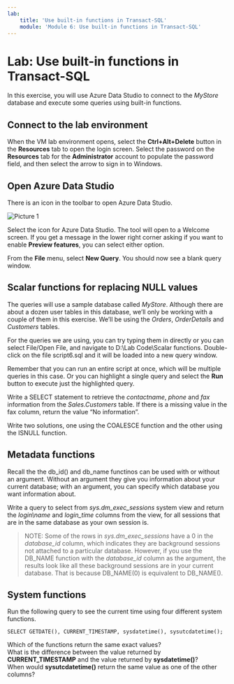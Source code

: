 ```yaml
---
lab:
    title: 'Use built-in functions in Transact-SQL'
    module: 'Module 6: Use built-in functions in Transact-SQL'
---
```


# Lab: Use built-in functions in Transact-SQL
 
In this exercise, you will use Azure Data Studio to connect to the _MyStore_ database and execute some queries using built-in functions.

## Connect to the lab environment

When the VM lab environment opens, select the  **Ctrl+Alt+Delete** button in the **Resources** tab to open the login screen. 
Select the password on the **Resources** tab for the **Administrator** account to populate the password field, and then select the arrow to sign in to Windows.

## Open Azure Data Studio

There is an icon in the toolbar to open Azure Data Studio. 

![Picture 1](../media/Module1-Unit6-picture1.png)

Select the icon for Azure Data Studio. The tool will open to a Welcome screen. If you get a message in the lower right corner asking if you want to enable **Preview features**, you can select either option. 

From the **File** menu, select **New Query**. You should now see a blank query window. 

## Scalar functions for replacing NULL values

The queries will use a sample database called _MyStore_. Although there are about a dozen user tables in this database, we’ll only be working with a couple of them in this exercise. We’ll be using the _Orders_, _OrderDetails_ and _Customers_ tables. 

For the queries we are using, you can try typing them in directly or you can select File/Open File, and navigate to D:\Lab Code\Scalar functions. Double-click on the file script6.sql and it will be loaded into a new query window.

Remember that you can run an entire script at once, which will be multiple queries in this case. Or you can highlight a single query and select the **Run** button to execute just the highlighted query. 

Write a SELECT statement to retrieve the _contactname_, _phone_ and _fax_ information from the _Sales.Customers_ table. If there is a missing value in the fax column, return the value “No information”.

Write two solutions, one using the COALESCE function and the other using the ISNULL function.

## Metadata functions

Recall the the db_id() and db_name functinos can be used with or without an argument. Without an argument they give you information about your current database; with an argument, you can specify which database you want information about. 

Write a query to select from _sys.dm_exec_sessions_ system view and return the _login\name_ and _login\_time_ columns from the view, for all sessions that are in the same database as your own session is. 

>NOTE: Some of the rows in _sys.dm_exec_sessions_ have a 0 in the _database\_id_ column, which indicates they are background sessions not attached to a particular database. However, if you use the DB_NAME function with the _database\_id_ column as the argument, the results look like all these background sessions are in your current database. That is because DB_NAME(0) is equivalent to DB_NAME(). 

## System functions

Run the following query to see the current time using four different system functions. 

```tsql
SELECT GETDATE(), CURRENT_TIMESTAMP, sysdatetime(), sysutcdatetime();
```

Which of the functions return the same exact values?  
What is the difference between the value returned by **CURRENT_TIMESTAMP** and the value returned by **sysdatetime()**?  
When would **sysutcdatetime()** return the same value as one of the other columns? 


